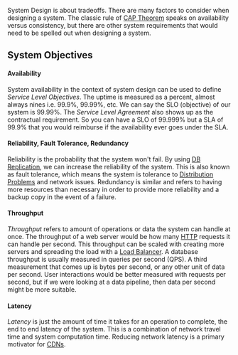 
System Design is about tradeoffs. There are many factors to consider when designing a system. The classic rule of [CAP Theorem](../CAP%20Theorem.md) speaks on availability versus consistency, but there are other system requirements that would need to be spelled out when designing a system.

## System Objectives

#### Availability

System availability in the context of system design can be used to define *Service Level Objectives*. The uptime is measured as a percent, almost always nines i.e. 99.9%, 99.99%, etc. We can say the SLO (objective) of our system is 99.99%. The *Service Level Agreement* also shows up as the contractual requirement. So you can have a SLO of 99.999% but a SLA of 99.9% that you would reimburse if the availability ever goes under the SLA.

#### Reliability, Fault Tolerance, Redundancy

Reliability is the probability that the system won't fail. By using [DB Replication](../../Databases/DB%20Replication.md), we can increase the reliability of the system. This is also known as fault tolerance, which means the system is tolerance to [Distribution Problems](../Distribution%20Problems.md) and network issues. Redundancy is similar and refers to having more resources than necessary in order to provide more reliability and a backup copy in the event of a failure.

#### Throughput

*Throughput* refers to amount of operations or data the system can handle at once. The throughput of a web server would be how many [HTTP](../../Internet%20&%20Networking/HTTP.md) requests it can handle per second. This throughput can be scaled with creating more servers and spreading the load with a [Load Balancer](../Load%20Balancer.md). A database throughput is usually measured in queries per second (QPS). A third measurement that comes up is  bytes per second, or any other unit of data per second. User interactions would be better measured with requests per second, but if we were looking at a data pipeline, then data per second might be more suitable.

#### Latency

*Latency* is just the amount of time it takes for an operation to complete, the end to end latency of the system. This is a combination of network travel time and system computation time. Reducing network latency is a primary motivator for [CDNs](../CDN.md).


